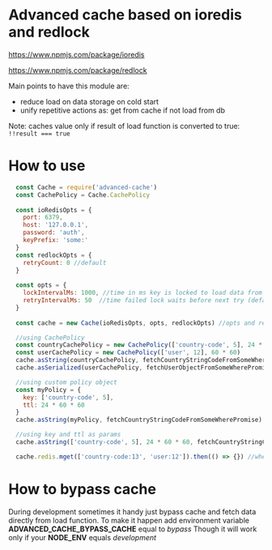# Advanced cache based on ioredis and redlock 

https://www.npmjs.com/package/ioredis

https://www.npmjs.com/package/redlock

Main points to have this module are:
 * reduce load on data storage on cold start
 * unify repetitive actions as: get from cache if not load from db
 
Note: caches value only if result of load function is converted to true: `!!result === true`
 
# How to use
```js
  const Cache = require('advanced-cache')
  const CachePolicy = Cache.CachePolicy
  
  const ioRedisOpts = {
    port: 6379,
    host: '127.0.0.1',
    password: 'auth',
    keyPrefix: 'some:'
  }
  const redlockOpts = {
    retryCount: 0 //default
  }
  
  const opts = {
    lockIntervalMs: 1000, //time in ms key is locked to load data from store (default)
    retryIntervalMs: 50  //time failed lock waits before next try (default)
  }
  
  const cache = new Cache(ioRedisOpts, opts, redlockOpts) //opts and redlockOpts are optional and have defaults

  //using CachePolicy
  const countryCachePolicy = new CachePolicy(['country-code', 5], 24 * 60 * 60)
  const userCachePolicy = new CachePolicy(['user', 12], 60 * 60)
  cache.asString(countryCachePolicy, fetchCountryStringCodeFromSomeWherePromise).then(countryCode => {})
  cache.asSerialized(userCachePolicy, fetchUserObjectFromSomeWherePromise).then(user => user.fly())

  //using custom policy object
  const myPolicy = {
    key: ['country-code', 5],
    ttl: 24 * 60 * 60
  }
  cache.asString(myPolicy, fetchCountryStringCodeFromSomeWherePromise).then(countryCode => {})

  //using key and ttl as params
  cache.asString(['country-code', 5], 24 * 60 * 60, fetchCountryStringCodeFromSomeWherePromise).then(countryCode => {})

  cache.redis.mget(['country-code:13', 'user:12']).then(() => {}) //when you need to get access to redis client
```

# How to bypass cache
During development sometimes it handy just bypass cache and fetch data directly  from load function.
To make it happen add environment variable **ADVANCED_CACHE_BYPASS_CACHE** equal to *bypass*
Though it will work only if your **NODE_ENV** equals *development*
